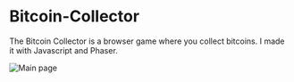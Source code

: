 # Bitcoin-Collector
The Bitcoin Collector is a browser game where you collect bitcoins. I made it with Javascript and Phaser. 

![Main page](http://bitcoincollector.dorinamihai.tech/bitcoincollector.png)

